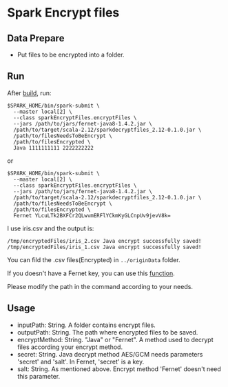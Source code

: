 # Spark Encrypt files
## Data Prepare
* Put files to be encrypted into a folder.

## Run
After [build](https://github.com/piaolaidelangman/spark-read-ecrypted-files#prepare), run:
```
$SPARK_HOME/bin/spark-submit \
  --master local[2] \
  --class sparkEncryptFiles.encryptFiles \
  --jars /path/to/jars/fernet-java8-1.4.2.jar \
  /path/to/target/scala-2.12/sparkdecryptfiles_2.12-0.1.0.jar \
  /path/to/filesNeedsToBeEncrypt \
  /path/to/filesEncrypted \
  Java 1111111111 2222222222
```
or
```
$SPARK_HOME/bin/spark-submit \
  --master local[2] \
  --class sparkEncryptFiles.encryptFiles \
  --jars /path/to/jars/fernet-java8-1.4.2.jar \
  /path/to/target/scala-2.12/sparkdecryptfiles_2.12-0.1.0.jar \
  /path/to/filesNeedsToBeEncrypt \
  /path/to/filesEncrypted \
  Fernet YLcuLTk2BXFCr2QLwvmERFlYCkmKyGLCnpUv9jevV8k=
```
I use iris.csv and the output is:
```
/tmp/encryptedFiles/iris_2.csv Java encrypt successfully saved!
/tmp/encryptedFiles/iris_1.csv Java encrypt successfully saved!

```
You can fild the .csv files(Encrypted) in `../originData` folder.

If you doesn't have a Fernet key, you can use this [function]().

Please modify the path in the command according to your needs.

## Usage
* inputPath: String. A folder contains encrypt files.
* outputPath: String. The path where encrypted files to be saved.
* encryptMethod: String. "Java" or "Fernet". A method used to decrypt files according your encrypt method.
* secret: String. Java decrypt method AES/GCM needs parameters 'secret' and 'salt'. In Fernet, 'secret' is a key.
* salt: String. As mentioned above. Encrypt method 'Fernet' doesn't need this parameter.